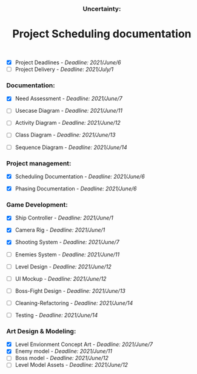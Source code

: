 <br />
<p align="center">

  <h3 align="center">Uncertainty:</h3>

  <h1 align="center"> Project Scheduling documentation </h1>  
    
  <p h2 align="center">
    <br />

- [x] Project Deadlines - *Deadline: 2021/June/6*
- [ ] Project Delivery - *Deadline: 2021/July/1*

### Documentation:  
- [x] Need Assessment - *Deadline: 2021/June/7*
- [ ] Usecase Diagram - *Deadline: 2021/June/11*
- [ ] Activity Diagram - *Deadline: 2021/June/12*
- [ ] Class Diagram - *Deadline: 2021/June/13*
- [ ] Sequence Diagram - *Deadline: 2021/June/14*


### Project management:  
- [x] Scheduling Documentation - *Deadline: 2021/June/6*
- [x] Phasing Documentation  - *Deadline: 2021/June/6*


### Game Development:
- [x] Ship Controller - *Deadline: 2021/June/1*
- [x] Camera Rig - *Deadline: 2021/June/1*
- [x] Shooting System - *Deadline: 2021/June/7*
- [ ] Enemies System - *Deadline: 2021/June/11*
- [ ] Level Design - *Deadline: 2021/June/12*
- [ ] UI Mockup - *Deadline: 2021/June/12*
- [ ] Boss-Fight Design - *Deadline: 2021/June/13*
- [ ] Cleaning-Refactoring - *Deadline: 2021/June/14*
- [ ] Testing - *Deadline: 2021/June/14*


### Art Design & Modeling:
- [x] Level Envionment Concept Art - *Deadline: 2021/June/7*
- [x] Enemy model - *Deadline: 2021/June/11*
- [ ] Boss model - *Deadline: 2021/June/12*
- [ ] Level Model Assets - *Deadline: 2021/June/12*
